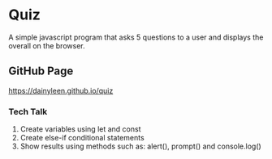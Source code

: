# Quiz
A simple  javascript program that asks 5 questions to a user and displays the overall on the browser.

## GitHub Page
https://dainyleen.github.io/quiz

### Tech Talk
1. Create variables using let and const
2. Create else-if conditional statements
3. Show results using methods such as: alert(), prompt() and console.log()

